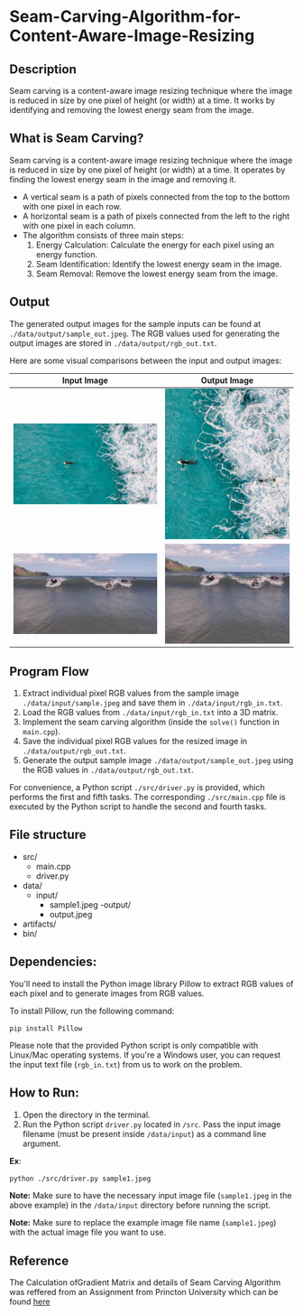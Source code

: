 # Seam-Carving-Algorithm-for-Content-Aware-Image-Resizing


## Description

Seam carving is a content-aware image resizing technique where the image is reduced in size by one pixel of height (or width) at a time. It works by identifying and removing the lowest energy seam from the image.

## What is Seam Carving?

Seam carving is a content-aware image resizing technique where the image is reduced in size by one pixel of height (or width) at a time. It operates by finding the lowest energy seam in the image and removing it.

- A vertical seam is a path of pixels connected from the top to the bottom with one pixel in each row.
- A horizontal seam is a path of pixels connected from the left to the right with one pixel in each column.
- The algorithm consists of three main steps:
  1. Energy Calculation: Calculate the energy for each pixel using an energy function.
  2. Seam Identification: Identify the lowest energy seam in the image.
  3. Seam Removal: Remove the lowest energy seam from the image.

## Output

The generated output images for the sample inputs can be found at `./data/output/sample_out.jpeg`. The RGB values used for generating the output images are stored in `./data/output/rgb_out.txt`.

Here are some visual comparisons between the input and output images:

| Input Image | Output Image |
| :---: | :---: |
| ![Input Image](artifacts/input1.jpeg) | ![Output Image](artifacts/output1.jpeg) |
| ![Input Image](artifacts/input3.png) | ![Output Image](artifacts/output3.png) |

## Program Flow

1. Extract individual pixel RGB values from the sample image `./data/input/sample.jpeg` and save them in `./data/input/rgb_in.txt`.
2. Load the RGB values from `./data/input/rgb_in.txt` into a 3D matrix.
3. Implement the seam carving algorithm (inside the `solve()` function in `main.cpp`).
4. Save the individual pixel RGB values for the resized image in `./data/output/rgb_out.txt`.
5. Generate the output sample image `./data/output/sample_out.jpeg` using the RGB values in `./data/output/rgb_out.txt`.

For convenience, a Python script `./src/driver.py` is provided, which performs the first and fifth tasks. The corresponding `./src/main.cpp` file is executed by the Python script to handle the second and fourth tasks.


## File structure

- src/
  - main.cpp
  - driver.py
- data/
  - input/
    - sample1.jpeg
  -output/
    - output.jpeg
- artifacts/
- bin/


## Dependencies:

You'll need to install the Python image library Pillow to extract RGB values of each pixel and to generate images from RGB values.

To install Pillow, run the following command:

```shell
pip install Pillow
```


Please note that the provided Python script is only compatible with Linux/Mac operating systems. If you're a Windows user, you can request the input text file (`rgb_in.txt`) from us to work on the problem.


## How to Run:

1. Open the directory in the terminal.
2. Run the Python script `driver.py` located in `/src`. Pass the input image filename (must be present inside `/data/input`) as a command line argument.

**Ex**:
```bash
python ./src/driver.py sample1.jpeg

```
**Note:** Make sure to have the necessary input image file (`sample1.jpeg` in the above example) in the `/data/input` directory before running the script.

**Note:** Make sure to replace the example image file name (`sample1.jpeg`) with the actual image file you want to use.

## Reference 

The Calculation ofGradient Matrix and details of Seam Carving Algorithm was reffered from an Assignment from Princton University which can be found [here](https://www.cs.princeton.edu/courses/archive/fall17/cos226/assignments/seam/index.html)

